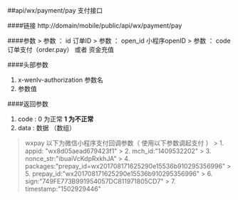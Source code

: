 ##api/wx/payment/pay  支付接口

####链接
     http://domain/mobile/public/api/wx/payment/pay

####参数
    > 参数   ： id  订单ID
    > 参数   ： open_id  小程序openID
    > 参数   ： code  订单支付（order.pay）  或者  资金充值

####头部参数
1. x-wenlv-authorization     参数名
2.    参数值


####返回参数
1. code : 0 为正常   **1 为不正常**
2. data  : 数据 （数组）
  > wxpay   以下为微信小程序支付回调参数（ 使用以下参数调起支付 ）
    > 1. appid: "wx8d05aead679423f1"
    > 2. mch_id:"1409532202" 
    > 3. nonce_str:"ibuaiVcKdpRxkhJA"
    > 4. packages:"prepay_id=wx201708171625290e15536b910295356996"
    > 5. prepay_id:"wx201708171625290e15536b910295356996"
    > 6. sign:"749FE773B991954057DC811971805CD7"
    > 7. timestamp:"1502929446"
